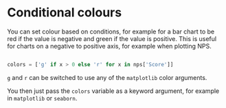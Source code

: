 # Conditional colours

You can set colour based on conditions, for example for a bar chart to be red if the value is negative and green if the value is positive. This is useful for charts on a negative to positive axis, for example when plotting NPS. 

```python

colors = ['g' if x > 0 else 'r' for x in nps['Score']]
```

`g` and `r` can be switched to use any of the `matplotlib` color arguments.

You then just pass the `colors` variable as a keyword argument, for example in `matplotlib` or `seaborn`.
